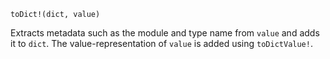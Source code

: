 ```
toDict!(dict, value)
```

Extracts metadata such as the module and type name from `value` and adds it to `dict`. The value-representation of `value` is added using `toDictValue!`.
